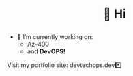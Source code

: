 

#                                                         <p align="center">  👋 Hi </p>
- 👀 I’m currently working on: 
  - Az-400
  - and <strong>DevOPS!</strong>



Visit my portfolio site: devtechops.dev*️⃣

